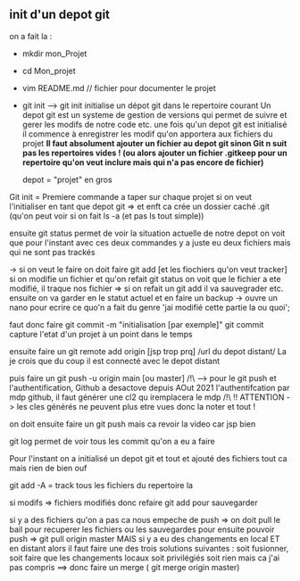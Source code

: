 
## init d'un depot git 


on a fait la : 
- mkdir mon_Projet 
- cd Mon_projet 
- vim README.md // fichier pour documenter le projet 
- git init
	--> git init initialise un dépot git dans le repertoire courant
		Un depot git est un systeme de gestion de versions qui permet de suivre et gerer les modifs de notre code etc. une fois qu'un depot git est initialisé il commence à enregistrer les modif qu'on apportera aux fichiers du projet 
			<b> Il faut absolument ajouter un fichier au depot git sinon Git n suit pas les repertoires vides ! (ou alors ajouter un fichier .gitkeep pour un repertoire qu'on veut inclure mais qui n'a pas encore de fichier) </b> 
		
	depot = "projet" en gros 


Git init = Premiere commande a taper sur chaque projet si on veut l'initialiser en tant que depot git  => et enft ca crée un dossier caché .git (qu'on peut voir si on fait ls -a (et pas ls tout simple))

ensuite git status permet de voir la situation actuelle de notre depot 
on voit que pour l'instant avec ces deux commandes y a juste eu deux fichiers mais qui ne sont pas trackés 

-> si on veut le faire on doit faire git add [et les fiochiers qu'on veut tracker] 
si on modifie un fichier et qu'on refait git status on voit que le fichier a ete modifié, il traque nos fichier 
=> si on refait un git add il va sauvegrader etc. 
ensuite on va garder en le statut actuel et en faire un backup -> ouvre un nano pour ecrire ce quo'n a fait du genre 'jai modifié cette partie la ou quoi'; 

faut donc faire git commit -m "initialisation [par exemple]"
git commit capture l'etat d'un projet à un point dans le temps

ensuite faire un git remote add origin [jsp trop prq] /url du depot distant/ 
La je crois que du coup il est connecté avec le depot distant 

puis faire un git push -u origin main [ou master] 
/!\ --> pour le git push et l'authentification, Github a desactove depuis AOut 2021 l'authentifcation par mdp github, il faut générer une cl2 qu iremplacera le mdp 
/!\ !! ATTENTION -> les cles générés ne peuvent plus etre vues donc la noter et tout ! 

on doit ensuite faire un git push mais ca revoir la video car jsp bien

git log permet de voir tous les commit qu'on a eu a faire 

Pour l'instant on a initialisé un depot git et tout et ajouté des fichiers tout ca mais rien de bien ouf 


git add -A = track tous les fichiers du repertoire la 

si modifs => fichiers modifiés donc refaire git add pour sauvegarder 

si y a des fichiers qu'on a pas ca nous empeche de push => on doit pull le bail pour recuperer les fichiers ou les sauvegardes pour ensuite pouvoir push 
=> git pull origin master 
MAIS si y a eu des changements en local ET en distant alors il faut faire une des trois solutions suivantes : soit fusionner, soit faire que les changements locaux  soit privilégiés soit rien mais ca j'ai pas compris 
==> donc faire un merge ( git merge origin master) 